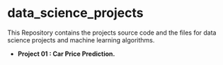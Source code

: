 # data_science_projects
This Repository contains the projects source code and the files for data science projects and machine learning algorithms.

+ **Project 01 : Car Price Prediction.**
